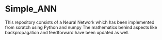 # Simple_ANN

This repository consists of a Neural Network which has been implemented from scratch using Python and numpy
The mathematics behind aspects like backpropagation and feedforward have been updated as well.
